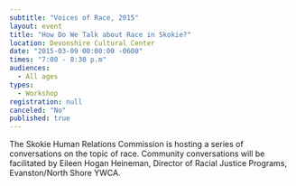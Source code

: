 ```yaml
---
subtitle: "Voices of Race, 2015"
layout: event
title: "How Do We Talk about Race in Skokie?"
location: Devonshire Cultural Center
date: "2015-03-09 00:00:00 -0600"
times: "7:00 - 8:30 p.m"
audiences: 
  - All ages
types: 
  - Workshop
registration: null
canceled: "No"
published: true
---
```


The Skokie Human Relations Commission is hosting a series of conversations on the topic of race. Community conversations will be facilitated by Eileen Hogan Heineman, Director of Racial Justice Programs, Evanston/North Shore YWCA.